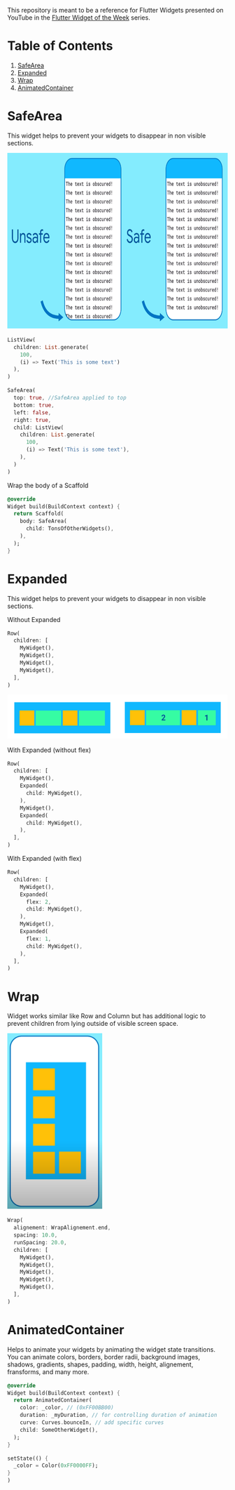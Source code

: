 This repository is meant to be a reference for Flutter Widgets presented on YouTube in the [Flutter Widget of the Week](https://www.youtube.com/playlist?list=PLjxrf2q8roU23XGwz3Km7sQZFTdB996iG) series.

# Table of Contents
1. [SafeArea](#safearea)
2. [Expanded](#expanded)
3. [Wrap](#wrap)
4. [AnimatedContainer](#AnimatedContainer)

# SafeArea

This widget helps to prevent your widgets to disappear in non visible sections.

<img src="/images/01_SafeArea.png" alt="With and without SafeArea" height="400"/>

```dart
ListView(
  children: List.generate(
    100,
    (i) => Text('This is some text')
  ),
)
```


```dart
SafeArea(
  top: true, //SafeArea applied to top
  bottom: true,
  left: false,
  right: true,
  child: ListView(
    children: List.generate(
      100,
      (i) => Text('This is some text'),
    ),
  )
)
```

Wrap the body of a Scaffold

```dart
@override
Widget build(BuildContext context) {
  return Scaffold(
    body: SafeArea(
      child: TonsOfOtherWidgets(),
    ),
  );
}
```

# Expanded

This widget helps to prevent your widgets to disappear in non visible sections.

Without Expanded
```dart
Row(
  children: [
    MyWidget(),
    MyWidget(),
    MyWidget(),
    MyWidget(),
  ],
)
```

<img src="/images/02_Expanded.png" alt="With and without Expanded" height="100"/>

With Expanded (without flex)

```dart
Row(
  children: [
    MyWidget(),
    Expanded(
      child: MyWidget(),
    ),
    MyWidget(),
    Expanded(
      child: MyWidget(),
    ), 
  ],
)
```

With Expanded (with flex)

```dart
Row(
  children: [
    MyWidget(),
    Expanded(
      flex: 2,
      child: MyWidget(),
    ),
    MyWidget(),
    Expanded(
      flex: 1,
      child: MyWidget(),
    ), 
  ],
)
```

# Wrap

Widget works similar like Row and Column but has additional logic to prevent children from lying outside of visible screen space.

<img src="/images/03_Wrap.png" alt="Wrap" height="400"/>

```dart
Wrap(
  alignement: WrapAlignement.end,
  spacing: 10.0,
  runSpacing: 20.0,
  children: [
    MyWidget(),
    MyWidget(),
    MyWidget(),
    MyWidget(),
    MyWidget(),
  ],
)
```

# AnimatedContainer

Helps to animate your widgets by animating the widget state transitions.
You can animate colors, borders, border radii, background images, shadows,
gradients, shapes, padding, width, height, alignement, fransforms, and many more.
```dart
@override
Widget build(BuildContext context) {
  return AnimatedContainer(
    color: _color, // (0xFF00BB00)
    duration: _myDuration, // for controlling duration of animation
    curve: Curves.bounceIn, // add specific curves
    child: SomeOtherWidget(),
  );
}
```

```dart
setState(() {
  _color = Color(0xFF0000FF);
}
)
```



